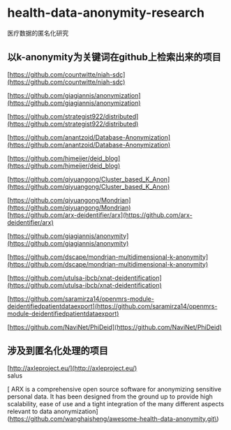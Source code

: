 # health-data-anonymity-research
医疗数据的匿名化研究

## 以k-anonymity为关键词在github上检索出来的项目
[https://github.com/countwitte/niah-sdc](https://github.com/countwitte/niah-sdc)

[https://github.com/giagiannis/anonymization](https://github.com/giagiannis/anonymization)

[https://github.com/strategist922/distributed](https://github.com/strategist922/distributed)

[https://github.com/anantzoid/Database-Anonymization](https://github.com/anantzoid/Database-Anonymization)

[https://github.com/hjmeijer/deid_blog](https://github.com/hjmeijer/deid_blog)

[https://github.com/qiyuangong/Cluster_based_K_Anon](https://github.com/qiyuangong/Cluster_based_K_Anon)

[https://github.com/qiyuangong/Mondrian](https://github.com/qiyuangong/Mondrian)<br>[https://github.com/arx-deidentifier/arx](https://github.com/arx-deidentifier/arx)

[https://github.com/giagiannis/anonymity](https://github.com/giagiannis/anonymity)

[https://github.com/dscape/mondrian-multidimensional-k-anonymity](https://github.com/dscape/mondrian-multidimensional-k-anonymity)

[https://github.com/utulsa-ibcb/xnat-deidentification](https://github.com/utulsa-ibcb/xnat-deidentification)

[https://github.com/saramirza14/openmrs-module-deidentifiedpatientdataexport](https://github.com/saramirza14/openmrs-module-deidentifiedpatientdataexport)

[https://github.com/NaviNet/PhiDeid](https://github.com/NaviNet/PhiDeid)

## 涉及到匿名化处理的项目
[http://axleproject.eu/](http://axleproject.eu/)<br>salus

[ ARX is a comprehensive open source software for anonymizing sensitive personal data. It has been designed from the ground up to provide high scalability, ease of use and a tight integration of the many different aspects relevant to data anonymization](https://github.com/wanghaisheng/awesome-health-data-anonymity.git\)
